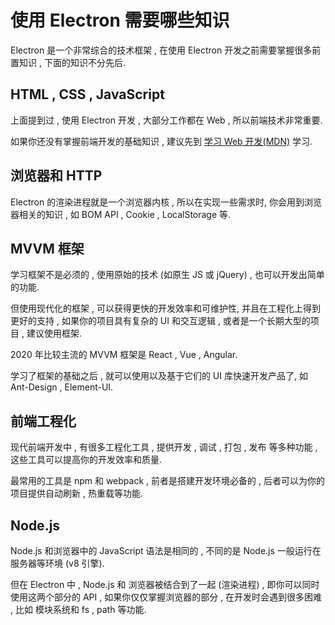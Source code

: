 # 使用 Electron 需要哪些知识

Electron 是一个非常综合的技术框架 , 在使用 Electron 开发之前需要掌握很多前置知识 , 下面的知识不分先后.

## HTML , CSS , JavaScript

上面提到过 , 使用 Electron 开发 , 大部分工作都在 Web , 所以前端技术非常重要.

如果你还没有掌握前端开发的基础知识 , 建议先到 [学习 Web 开发(MDN)](https://developer.mozilla.org/zh-CN/docs/Learn) 学习.

## 浏览器和 HTTP

Electron 的渲染进程就是一个浏览器内核 , 所以在实现一些需求时, 你会用到浏览器相关的知识 , 如 BOM API , Cookie , LocalStorage 等.

## MVVM 框架

学习框架不是必须的 , 使用原始的技术 (如原生 JS 或 jQuery) , 也可以开发出简单的功能.

但使用现代化的框架 , 可以获得更快的开发效率和可维护性, 并且在工程化上得到更好的支持 , 如果你的项目具有复杂的 UI 和交互逻辑 , 或者是一个长期大型的项目 , 建议使用框架.

2020 年比较主流的 MVVM 框架是 React , Vue , Angular.

学习了框架的基础之后 , 就可以使用以及基于它们的 UI 库快速开发产品了, 如 Ant-Design , Element-UI.

## 前端工程化

现代前端开发中 , 有很多工程化工具 , 提供开发 , 调试 , 打包 , 发布 等多种功能 , 这些工具可以提高你的开发效率和质量.

最常用的工具是 npm 和 webpack , 前者是搭建开发环境必备的 , 后者可以为你的项目提供自动刷新 , 热重载等功能.

## Node.js

Node.js 和浏览器中的 JavaScript 语法是相同的 , 不同的是 Node.js 一般运行在服务器等环境 (v8 引擎).

但在 Electron 中 , Node.js 和 浏览器被结合到了一起 (渲染进程) , 即你可以同时使用这两个部分的 API , 如果你仅仅掌握浏览器的部分 , 在开发时会遇到很多困难 , 比如 模块系统和 fs , path 等功能.
